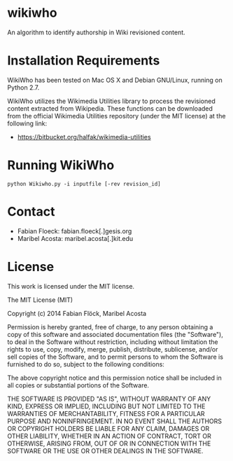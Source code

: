wikiwho
=======
An algorithm to identify authorship in Wiki revisioned content.

Installation Requirements
========================
WikiWho has been tested on Mac OS X and Debian GNU/Linux, running on Python 2.7. 

WikiWho utilizes the Wikimedia Utilities library to process the revisioned content extracted from Wikipedia. 
These functions can be downloaded from the official Wikimedia Utilities repository (under the MIT license) at the
following link:
* https://bitbucket.org/halfak/wikimedia-utilities

Running WikiWho
===============

```python Wikiwho.py -i inputfile [-rev revision_id]```

Contact
=======
* Fabian Floeck: fabian.floeck[.]gesis.org
* Maribel Acosta: maribel.acosta[.]kit.edu

License
=======
This work is licensed under the MIT license.

The MIT License (MIT)

Copyright (c) 2014 Fabian Flöck, Maribel Acosta

Permission is hereby granted, free of charge, to any person obtaining a copy
of this software and associated documentation files (the "Software"), to deal
in the Software without restriction, including without limitation the rights
to use, copy, modify, merge, publish, distribute, sublicense, and/or sell
copies of the Software, and to permit persons to whom the Software is
furnished to do so, subject to the following conditions:

The above copyright notice and this permission notice shall be included in
all copies or substantial portions of the Software.

THE SOFTWARE IS PROVIDED "AS IS", WITHOUT WARRANTY OF ANY KIND, EXPRESS OR
IMPLIED, INCLUDING BUT NOT LIMITED TO THE WARRANTIES OF MERCHANTABILITY,
FITNESS FOR A PARTICULAR PURPOSE AND NONINFRINGEMENT. IN NO EVENT SHALL THE
AUTHORS OR COPYRIGHT HOLDERS BE LIABLE FOR ANY CLAIM, DAMAGES OR OTHER
LIABILITY, WHETHER IN AN ACTION OF CONTRACT, TORT OR OTHERWISE, ARISING FROM,
OUT OF OR IN CONNECTION WITH THE SOFTWARE OR THE USE OR OTHER DEALINGS IN
THE SOFTWARE.
